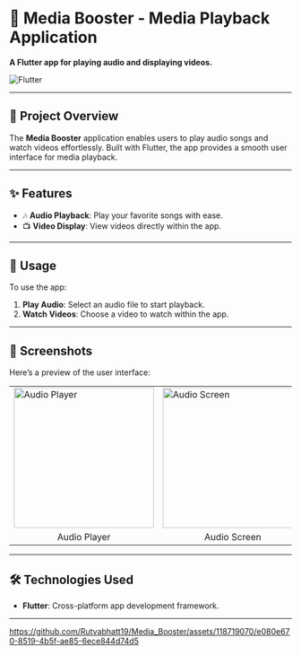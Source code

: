 <h1>🎵 Media Booster - Media Playback Application</h1>

<p><strong>A Flutter app for playing audio and displaying videos.</strong></p>

<img class="badge" src="https://img.shields.io/badge/Flutter-v2.0%2B-blue?style=flat&logo=flutter" alt="Flutter">

<hr>

<h2>🚀 Project Overview</h2>
<p>The <strong>Media Booster</strong> application enables users to play audio songs and watch videos effortlessly. Built with Flutter, the app provides a smooth user interface for media playback.</p>

<hr>

<h2>✨ Features</h2>
<ul>
    <li>🎶 <strong>Audio Playback</strong>: Play your favorite songs with ease.</li>
    <li>📺 <strong>Video Display</strong>: View videos directly within the app.</li>
</ul>

<hr>

<h2>🎯 Usage</h2>
<p>To use the app:</p>
<ol>
    <li><strong>Play Audio</strong>: Select an audio file to start playback.</li>
    <li><strong>Watch Videos</strong>: Choose a video to watch within the app.</li>
</ol>

<hr>

<h2>📱 Screenshots</h2>
<p>Here’s a preview of the user interface:</p>

<table>
  <tr>
    <td><img src="https://github.com/Rutvabhatt19/Media_Booster/assets/118719070/5585c0f8-44c9-4c17-9a84-623bc847c7f7" alt="Audio Player" width="250"></td>
          <td><img src="https://github.com/Rutvabhatt19/Media_Booster/assets/118719070/a555e7e3-4870-44c2-b96d-8f7ba2d9c49f" alt="Audio Screen" width="250"></td>
          <td><img src="https://github.com/Rutvabhatt19/Media_Booster/assets/118719070/a690b34c-91f9-4041-910e-91effacefd82" alt="Video Player" width="250"></td>
          <td><img src="https://github.com/Rutvabhatt19/Media_Booster/assets/118719070/f52c2647-ec60-405d-a515-3c62d46ce6b3" alt="Video Screen" width="250"></td>
  </tr>
  <tr>
    <td align="center">Audio Player</td>
      <td align="center">Audio Screen</td>
    <td align="center">Video Player</td>
      <td align="center">Video Screen</td>
  </tr>
</table>

<hr>

<h2>🛠️ Technologies Used</h2>
<ul>
    <li><strong>Flutter</strong>: Cross-platform app development framework.</li>
</ul>

<hr>



https://github.com/Rutvabhatt19/Media_Booster/assets/118719070/e080e670-8519-4b5f-ae85-6ece844d74d5




